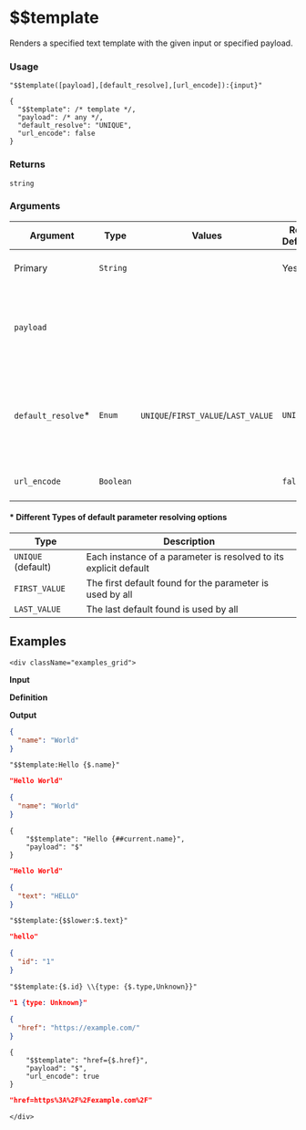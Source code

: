 # $$template

Renders a specified text template with the given input or specified payload.

### Usage
```transformers
"$$template([payload],[default_resolve],[url_encode]):{input}"
```
```transformers
{
  "$$template": /* template */,
  "payload": /* any */,
  "default_resolve": "UNIQUE",
  "url_encode": false
}
```
### Returns
`string`
### Arguments
| Argument           | Type      | Values                              | Required / Default&nbsp;Value | Description                                                      |
|--------------------|-----------|-------------------------------------|-------------------------------|------------------------------------------------------------------|
| Primary            | `String`  |                                     | Yes                           | The text template to render                                      |
| `payload`          |           |                                     |                               | Additional context, referred to as `##current` from the template |
| `default_resolve`* | `Enum`    | `UNIQUE`/`FIRST_VALUE`/`LAST_VALUE` | `UNIQUE`                      | Resolve default value based on previous default values or not    |
| `url_encode`       | `Boolean` |                                     | `false`                       | URL encode parameters                                            |

#### * Different Types of default parameter resolving options
| Type               | Description                                                      |
|--------------------|------------------------------------------------------------------|
| `UNIQUE` (default) | Each instance of a parameter is resolved to its explicit default |
| `FIRST_VALUE`      | The first default found for the parameter is used by all         |
| `LAST_VALUE`       | The last default found is used by all                            |


## Examples
```mdx-code-block
<div className="examples_grid">
```

**Input**

**Definition**

**Output**


```json
{
  "name": "World"
}
```
```transformers
"$$template:Hello {$.name}"
```
```json
"Hello World"
```

```json
{
  "name": "World"
}
```
```transformers
{
    "$$template": "Hello {##current.name}",
    "payload": "$"
}
```
```json
"Hello World"
```

```json
{
  "text": "HELLO"
}
```
```transformers
"$$template:{$$lower:$.text}"
```
```json
"hello"
```

```json
{
  "id": "1"
}
```
```transformers
"$$template:{$.id} \\{type: {$.type,Unknown}}"
```
```json
"1 {type: Unknown}"
```

```json
{
  "href": "https://example.com/"
}
```
```transformers
{
    "$$template": "href={$.href}",
    "payload": "$",
    "url_encode": true
}
```
```json
"href=https%3A%2F%2Fexample.com%2F"
```


```mdx-code-block
</div>
```
